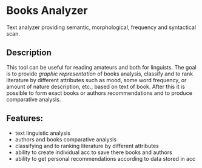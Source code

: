# Books Analyzer

Text analyzer providing semantic, morphological, frequency and syntactical scan.

## Description

This tool can be useful for reading amateurs and both for linguists. The goal is to provide _graphic representation_ of books analysis, classify and to rank literature by different attributes such as mood, some word frequency, or amount of nature description, etc., based on text of book. After this it is possible to form exact books or authors recommendations and to produce comparative analysis.

## Features:

- text linguistic analysis
- authors and books comparative analysis
- classifying and to ranking literature by different attributes
- ability to create individual acc to save there books and authors
- ability to get personal recommendations according to data stored in acc
